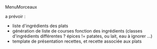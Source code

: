 MenuMorceaux

a prévoir :
- liste d'ingrédients des plats
- génération de liste de courses fonction des ingrédients (classes d'ingrédients différentes ? épices != patates, ou lait, eau à ignorer ...)
- template de présentation recettes, et recette associée aux plats 